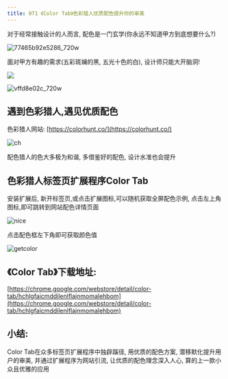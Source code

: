 ```yaml
---
title: 071 《Color Tab》色彩猎人优质配色提升你的审美
---
```


对于经常接触设计的人而言, 配色是一门玄学(你永远不知道甲方到底想要什么?)

![77465b92e5286_720w](https://www.v2fy.com/asset/0i/ChromeAppHeroes/page/071_color_tab.assets/77465b92e5286_720w.jpg)



面对甲方有趣的需求(五彩斑斓的黑, 五光十色的白), 设计师只能大开脑洞!

![](https://www.v2fy.com/asset/0i/ChromeAppHeroes/page/071_color_tab.assets/242q0000s1pp5q0s48r4.jpg)

![vffd8e02c_720w](https://www.v2fy.com/asset/0i/ChromeAppHeroes/page/071_color_tab.assets/vffd8e02c_720w.jpg)



## 遇到色彩猎人,遇见优质配色

色彩猎人网站: [https://colorhunt.co/](https://colorhunt.co/) 


![ch](https://www.v2fy.com/asset/0i/ChromeAppHeroes/page/071_color_tab.assets/ch.gif)



配色猎人的色大多极为和谐, 多借鉴好的配色, 设计水准也会提升





## 色彩猎人标签页扩展程序Color Tab

安装扩展后, 新开标签页,或点击扩展图标,可以随机获取全屏配色示例, 点击左上角图标,即可跳转到网站配色详情页面



![nice](https://www.v2fy.com/asset/0i/ChromeAppHeroes/page/071_color_tab.assets/nice.gif)







点击配色框左下角即可获取颜色值



![getcolor](https://www.v2fy.com/asset/0i/ChromeAppHeroes/page/071_color_tab.assets/getcolor.gif)



## 《Color Tab》下载地址:


[https://chrome.google.com/webstore/detail/color-tab/hchlgfaicmddilenlflajnmomalehbom](https://chrome.google.com/webstore/detail/color-tab/hchlgfaicmddilenlflajnmomalehbom)


## 小结:


Color Tab在众多标签页扩展程序中独辟蹊径, 用优质的配色方案, 潜移默化提升用户的审美, 并通过扩展程序为网站引流, 让优质的配色理念深入人心, 算的上一款小众且优雅的应用




